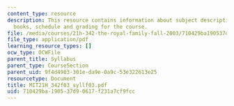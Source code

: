 ```yaml
---
content_type: resource
description: This resource contains information about subject description, assignments,
  books, schedule and grading for the course.
file: /media/courses/21h-342-the-royal-family-fall-2003/710429ba190537d90617f231a7cf9fcc_MIT21H_342f03_syllf03.pdf
file_type: application/pdf
learning_resource_types: []
ocw_type: OCWFile
parent_title: Syllabus
parent_type: CourseSection
parent_uid: 9f4d4903-301e-da9e-0a9c-53e322613e25
resourcetype: Document
title: MIT21H_342f03_syllf03.pdf
uid: 710429ba-1905-37d9-0617-f231a7cf9fcc
---
```

